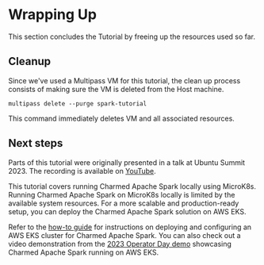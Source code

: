 # Wrapping Up

This section concludes the Tutorial by freeing up the resources used so far.

## Cleanup

Since we've used a Multipass VM for this tutorial, the clean up process consists of making sure the VM is deleted from the Host machine.

```shell
multipass delete --purge spark-tutorial
```

This command immediately deletes VM and all associated resources.

## Next steps

Parts of this tutorial were originally presented in a talk at Ubuntu Summit 2023. The recording is available on [YouTube](https://www.youtube.com/watch?v=nu1ll7VRqbI).

This tutorial covers running Charmed Apache Spark locally using MicroK8s.
Running Charmed Apache Spark on MicroK8s locally is limited by the available system resources.
For a more scalable and production-ready setup, you can deploy the Charmed Apache Spark solution on AWS EKS.

Refer to the [how-to guide](/t/charmed-spark-k8s-documentation-how-to-setup-k8s-environment/11618) for instructions on deploying and configuring an AWS EKS cluster for Charmed Apache Spark.
You can also check out a video demonstration from the [2023 Operator Day demo](https://github.com/deusebio/operator-day-2023-charmed-spark) showcasing Charmed Apache Spark running on AWS EKS.
